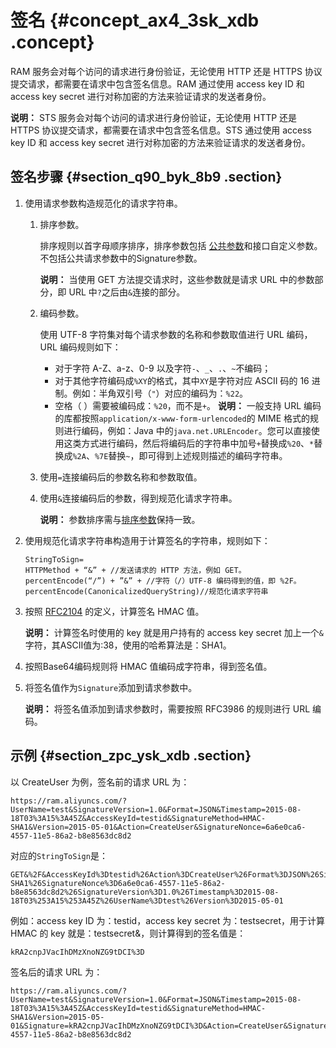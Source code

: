 # 签名 {#concept_ax4_3sk_xdb .concept}

RAM 服务会对每个访问的请求进行身份验证，无论使用 HTTP 还是 HTTPS 协议提交请求，都需要在请求中包含签名信息。RAM 通过使用 access key ID 和 access key secret 进行对称加密的方法来验证请求的发送者身份。

**说明：** STS 服务会对每个访问的请求进行身份验证，无论使用 HTTP 还是 HTTPS 协议提交请求，都需要在请求中包含签名信息。STS 通过使用 access key ID 和 access key secret 进行对称加密的方法来验证请求的发送者身份。

## 签名步骤 {#section_q90_byk_8b9 .section}

1.  使用请求参数构造规范化的请求字符串。

    1.  排序参数。

        排序规则以首字母顺序排序，排序参数包括 [公共参数](公共参数ZH-CN_TP_12382_V2.dita#reference_tvw_5mk_xdb1)和接口自定义参数。不包括公共请求参数中的Signature参数。

        **说明：** 当使用 GET 方法提交请求时，这些参数就是请求 URL 中的参数部分，即 URL 中`?`之后由`&`连接的部分。

    2.  编码参数。

        使用 UTF-8 字符集对每个请求参数的名称和参数取值进行 URL 编码，URL 编码规则如下：

        -   对于字符 A-Z、a-z、0-9 以及字符`-`、`_`、`.`、`~`不编码；
        -   对于其他字符编码成`%XY`的格式，其中`XY`是字符对应 ASCII 码的 16 进制。例如：半角双引号（`"`）对应的编码为：`%22`。
        -   空格（ ）需要被编码成：`%20`，而不是`+`。
        **说明：** 一般支持 URL 编码的库都按照`application/x-www-form-urlencoded`的 MIME 格式的规则进行编码，例如：Java 中的`java.net.URLEncoder`。您可以直接使用这类方式进行编码，然后将编码后的字符串中加号`+`替换成`%20`、`*`替换成`%2A`、`%7E`替换`~`，即可得到上述规则描述的编码字符串。

    3.  使用`=`连接编码后的参数名称和参数取值。
    4.  使用`&`连接编码后的参数，得到规范化请求字符串。

        **说明：** 参数排序需与[排序参数](#p_5xc_izi_clm)保持一致。

2.  使用规范化请求字符串构造用于计算签名的字符串，规则如下：

    ``` {#codeblock_fme_b8m_o5d}
    StringToSign=
    HTTPMethod + “&” + //发送请求的 HTTP 方法，例如 GET。
    percentEncode(“/”) + ”&” + //字符（/）UTF-8 编码得到的值，即 %2F。
    percentEncode(CanonicalizedQueryString)//规范化请求字符串
    ```

3.  按照 [RFC2104](http://www.ietf.org/rfc/rfc2104.txt) 的定义，计算签名 HMAC 值。

    **说明：** 计算签名时使用的 key 就是用户持有的 access key secret 加上一个`&`字符，其ASCII值为:38，使用的哈希算法是：SHA1。

4.  按照Base64编码规则将 HMAC 值编码成字符串，得到签名值。
5.  将签名值作为`Signature`添加到请求参数中。

    **说明：** 将签名值添加到请求参数时，需要按照 RFC3986 的规则进行 URL 编码。


## 示例 {#section_zpc_ysk_xdb .section}

以 CreateUser 为例，签名前的请求 URL 为：

``` {#codeblock_gf0_32h_d56}
https://ram.aliyuncs.com/?UserName=test&SignatureVersion=1.0&Format=JSON&Timestamp=2015-08-18T03%3A15%3A45Z&AccessKeyId=testid&SignatureMethod=HMAC-SHA1&Version=2015-05-01&Action=CreateUser&SignatureNonce=6a6e0ca6-4557-11e5-86a2-b8e8563dc8d2
```

对应的`StringToSign`是：

``` {#codeblock_e9f_2f0_dlq}
GET&%2F&AccessKeyId%3Dtestid%26Action%3DCreateUser%26Format%3DJSON%26SignatureMethod%3DHMAC-SHA1%26SignatureNonce%3D6a6e0ca6-4557-11e5-86a2-b8e8563dc8d2%26SignatureVersion%3D1.0%26Timestamp%3D2015-08-18T03%253A15%253A45Z%26UserName%3Dtest%26Version%3D2015-05-01
```

例如：access key ID 为：testid，access key secret 为：testsecret，用于计算 HMAC 的 key 就是：testsecret&，则计算得到的签名值是：

``` {#codeblock_652_evv_5d9}
kRA2cnpJVacIhDMzXnoNZG9tDCI%3D
```

签名后的请求 URL 为：

``` {#codeblock_84n_l4k_uze}
https://ram.aliyuncs.com/?UserName=test&SignatureVersion=1.0&Format=JSON&Timestamp=2015-08-18T03%3A15%3A45Z&AccessKeyId=testid&SignatureMethod=HMAC-SHA1&Version=2015-05-01&Signature=kRA2cnpJVacIhDMzXnoNZG9tDCI%3D&Action=CreateUser&SignatureNonce=6a6e0ca6-4557-11e5-86a2-b8e8563dc8d2
```

